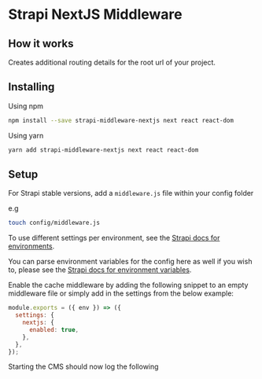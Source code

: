 # Strapi NextJS Middleware

## How it works

Creates additional routing details for the root url of your project.


## Installing

Using npm

```bash
npm install --save strapi-middleware-nextjs next react react-dom
```

Using yarn

```bash
yarn add strapi-middleware-nextjs next react react-dom
```

## Setup

For Strapi stable versions, add a `middleware.js` file within your config folder

e.g

```bash
touch config/middleware.js
```

To use different settings per environment, see the [Strapi docs for environments](https://strapi.io/documentation/v3.x/concepts/configurations.html#environments).

You can parse environment variables for the config here as well if you wish to, please see the [Strapi docs for environment variables](https://strapi.io/documentation/v3.x/concepts/configurations.html#environment-variables).

Enable the cache middleware by adding the following snippet to an empty middleware file or simply add in the settings from the below example:

```javascript
module.exports = ({ env }) => ({
  settings: {
    nextjs: {
      enabled: true,
    },
  },
});
```

Starting the CMS should now log the following
